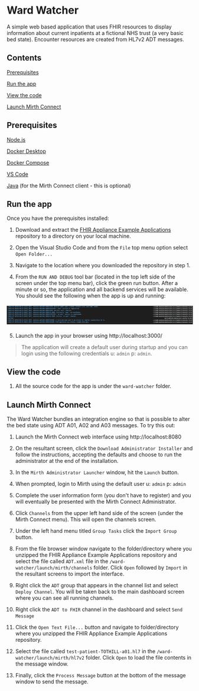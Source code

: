 # Ward Watcher

A simple web based application that uses FHIR resources to display information about current inpatients at a fictional NHS trust (a very basic bed state). Encounter resources are created from HL7v2 ADT messages.

## Contents

[Prerequisites](#prequisites)

[Run the app](#run-the-app)

[View the code](#view-the-code)

[Launch Mirth Connect](#launch-mirth-connect)

## Prerequisites

[Node.js](https://nodejs.org/en/)

[Docker Desktop](https://www.docker.com/products/docker-desktop)

[Docker Compose](https://docs.docker.com/compose/install/)

[VS Code](https://code.visualstudio.com/)

[Java](https://www.java.com/en/download/manual.jsp/) (for the Mirth Connect client - this is optional)

## Run the app

Once you have the prerequisites installed: 

1. Download and extract the [FHIR Appliance Example Applications](https://github.com/synanetics/fhir-appliance-example-applications/archive/refs/heads/master.zip) repository to a directory on your local machine.

2. Open the Visual Studio Code and from the `File` top menu option select `Open Folder...`

3. Navigate to the location where you downloaded the repository in step 1.

4. From the `RUN AND DEBUG` tool bar (located in the top left side of the screen under the top menu bar), click the green run button. After a minute or so, the application and all backend services will be available. You should see the following when the app is up and running:

<img src="/docs/media/ward-watcher-started.png" style="height:152;width=1549;margin-top:5px;margin-bottom:5px" />

5. Launch the app in your browser using http://localhost:3000/ 

> The application will create a default user during startup and you can login using the following credentials u: `admin` p: `admin`. 

## View the code

1. All the source code for the app is under the `ward-watcher` folder.

## Launch Mirth Connect

The Ward Watcher bundles an integration engine so that is possible to alter the bed state using ADT A01, A02 and A03 messages. To try this out:

1. Launch the Mirth Connect web interface using http://localhost:8080

2. On the resultant screen, click the `Download Administrator Installer` and follow the instructions, accepting the defaults and choose to run the administrator at the end of the installation.

3. In the `Mirth Administrator Launcher` window, hit the `Launch` button.

4. When prompted, login to Mirth using the default user u: `admin` p: `admin`

5. Complete the user information form (you don't have to register) and you will eventually be presented with the Mirth Connect Administrator.

6. Click `Channels` from the upper left hand side of the screen (under the Mirth Connect menu). This will open the channels screen.

7. Under the left hand menu titled `Group Tasks` click the `Import Group` button.

8. From the file browser window navigate to the folder/directory where you unzipped the FHIR Appliance Example Applications repository and select the file called `ADT.xml` file in the `/ward-watcher/launch/mirth/channels` folder. Click `Open` followed by `Import` in the resultant screens to import the interface.

9. Right click the `ADT` group that appears in the channel list and select `Deploy Channel`. You will be taken back to the main dashboard screen where you can see all running channels.

10. Right click the `ADT to FHIR` channel in the dashboard and select `Send Message`

11. Click the `Open Text File...` button and navigate to folder/directory where you unzipped the FHIR Appliance Example Applications repository.

12. Select the file called `test-patient-TOTHILL-a01.hl7` in the `/ward-watcher/launch/mirth/hl7v2` folder. Click `Open` to load the file contents in the message window.

13. Finally, click the `Process Message` button at the bottom of the message window to send the message.
